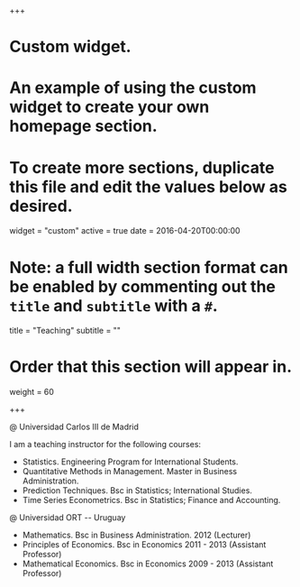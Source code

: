 +++
# Custom widget.
# An example of using the custom widget to create your own homepage section.
# To create more sections, duplicate this file and edit the values below as desired.
widget = "custom"
active = true
date = 2016-04-20T00:00:00

# Note: a full width section format can be enabled by commenting out the `title` and `subtitle` with a `#`.
title = "Teaching"
subtitle = ""

# Order that this section will appear in.
weight = 60

+++

@ Universidad Carlos III de Madrid

I am a teaching instructor for the following courses:

- Statistics. Engineering Program for International Students.
- Quantitative Methods in Management. Master in Business Administration.
- Prediction Techniques. Bsc in Statistics; International Studies.
- Time Series Econometrics. Bsc in Statistics; Finance and Accounting.


@ Universidad ORT -- Uruguay

- Mathematics. Bsc in Business Administration. 2012 (Lecturer)
- Principles of Economics. Bsc in Economics 2011 - 2013 (Assistant Professor)
- Mathematical Economics. Bsc in Economics 2009 - 2013 (Assistant Professor)


